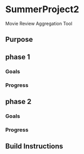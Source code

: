 # SummerProject2

Movie Review Aggregation Tool 

## Purpose


## phase 1

### Goals

### Progress

## phase 2

### Goals 

### Progress


## Build Instructions


